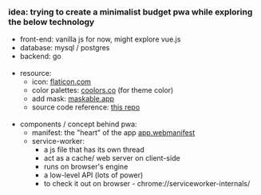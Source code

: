 ### idea: trying to create a minimalist budget pwa while exploring the below technology
- front-end: vanilla js for now, might explore vue.js
- database: mysql / postgres
- backend: go
<br/><br/>
- resource:
  - icon: [flaticon.com](https://flaticon.com)
  - color palettes: [coolors.co](https://coolors.co) (for theme color)
  - add mask: [maskable.app](https://maskable.app)
  - source code reference: [this repo](https://github.com/firtman/frontendmasters-pwa)
<br/><br/>
- components / concept behind pwa:
  - manifest: the "heart" of the app [app.webmanifest](/static/app.webmanifest)
  - service-worker: 
    - a js file that has its own thread 
    - act as a cache/ web server on client-side
    - runs on browser's engine
    - a low-level API (lots of power)
    - to check it out on browser - chrome://serviceworker-internals/
